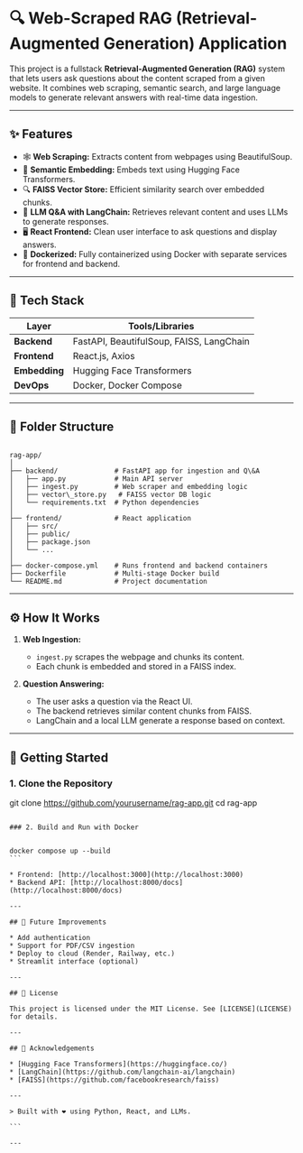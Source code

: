 
# 🔍 Web-Scraped RAG (Retrieval-Augmented Generation) Application

This project is a fullstack **Retrieval-Augmented Generation (RAG)** system that lets users ask questions about the content scraped from a given website. It combines web scraping, semantic search, and large language models to generate relevant answers with real-time data ingestion.

---

## ✨ Features

- 🕸️ **Web Scraping:** Extracts content from webpages using BeautifulSoup.
- 🧠 **Semantic Embedding:** Embeds text using Hugging Face Transformers.
- 🔍 **FAISS Vector Store:** Efficient similarity search over embedded chunks.
- 🤖 **LLM Q&A with LangChain:** Retrieves relevant content and uses LLMs to generate responses.
- 🖥️ **React Frontend:** Clean user interface to ask questions and display answers.
- 🐳 **Dockerized:** Fully containerized using Docker with separate services for frontend and backend.

---

## 🧰 Tech Stack

| Layer        | Tools/Libraries                          |
|--------------|-------------------------------------------|
| **Backend**  | FastAPI, BeautifulSoup, FAISS, LangChain |
| **Frontend** | React.js, Axios                          |
| **Embedding**| Hugging Face Transformers                |
| **DevOps**   | Docker, Docker Compose                   |

---

## 📂 Folder Structure

```

rag-app/
│
├── backend/              # FastAPI app for ingestion and Q\&A
│   ├── app.py            # Main API server
│   ├── ingest.py         # Web scraper and embedding logic
│   ├── vector\_store.py   # FAISS vector DB logic
│   └── requirements.txt  # Python dependencies
│
├── frontend/             # React application
│   ├── src/
│   ├── public/
│   ├── package.json
│   └── ...
│
├── docker-compose.yml    # Runs frontend and backend containers
├── Dockerfile            # Multi-stage Docker build
└── README.md             # Project documentation

````

---

## ⚙️ How It Works

1. **Web Ingestion:** 
   - `ingest.py` scrapes the webpage and chunks its content.
   - Each chunk is embedded and stored in a FAISS index.

2. **Question Answering:**
   - The user asks a question via the React UI.
   - The backend retrieves similar content chunks from FAISS.
   - LangChain and a local LLM generate a response based on context.

---

## 🚀 Getting Started

### 1. Clone the Repository


git clone https://github.com/yourusername/rag-app.git
cd rag-app
````

### 2. Build and Run with Docker


docker compose up --build
```

* Frontend: [http://localhost:3000](http://localhost:3000)
* Backend API: [http://localhost:8000/docs](http://localhost:8000/docs)

---

## 📝 Future Improvements

* Add authentication
* Support for PDF/CSV ingestion
* Deploy to cloud (Render, Railway, etc.)
* Streamlit interface (optional)

---

## 📜 License

This project is licensed under the MIT License. See [LICENSE](LICENSE) for details.

---

## 🙌 Acknowledgements

* [Hugging Face Transformers](https://huggingface.co/)
* [LangChain](https://github.com/langchain-ai/langchain)
* [FAISS](https://github.com/facebookresearch/faiss)

---

> Built with ❤️ using Python, React, and LLMs.

```

---

